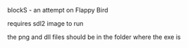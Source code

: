 blockS - an attempt on Flappy Bird

requires sdl2 image to run

the png and dll files should be in the folder where the exe is

